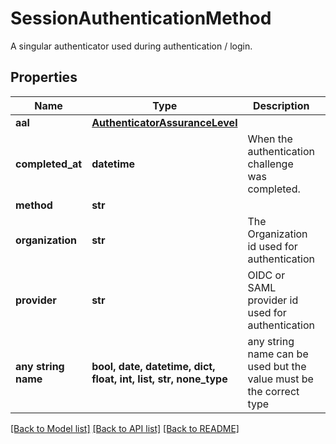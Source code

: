 # SessionAuthenticationMethod

A singular authenticator used during authentication / login.

## Properties
Name | Type | Description | Notes
------------ | ------------- | ------------- | -------------
**aal** | [**AuthenticatorAssuranceLevel**](AuthenticatorAssuranceLevel.md) |  | [optional] 
**completed_at** | **datetime** | When the authentication challenge was completed. | [optional] 
**method** | **str** |  | [optional] 
**organization** | **str** | The Organization id used for authentication | [optional] 
**provider** | **str** | OIDC or SAML provider id used for authentication | [optional] 
**any string name** | **bool, date, datetime, dict, float, int, list, str, none_type** | any string name can be used but the value must be the correct type | [optional]

[[Back to Model list]](../README.md#documentation-for-models) [[Back to API list]](../README.md#documentation-for-api-endpoints) [[Back to README]](../README.md)



